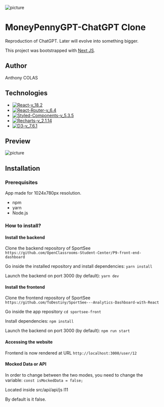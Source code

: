![picture](band.jpeg)

# MoneyPennyGPT-ChatGPT Clone

Reproduction of ChatGPT.
Later will evolve into something bigger.

This project was bootstrapped with [Next JS](https://beta.nextjs.org/docs).

## Author

Anthony COLAS

## Technologies

- [![React-v_18.2](https://img.shields.io/badge/React-v_18.2-blue)](https://fr.reactjs.org/)
- [![React-Router-v_6.4](https://img.shields.io/badge/React_Router-v_6.4-blue)](https://reactrouter.com/docs/en/v6)
- [![Styled-Components-v_5.3.5](https://img.shields.io/badge/Styled_Components-v_5.3.5-orange)](https://styled-components.com/)
- [![Recharts-v_2.1.14](https://img.shields.io/badge/Recharts-v_2.1.9-yellow)](https://recharts.org/)
- [![D3-v_7.6.1](https://img.shields.io/badge/D3-v_7.6.1-yellow)](https://d3js.org/)

## Preview

![picture](preview.png)

## Installation

### Prerequisites

App made for 1024x780px resolution.

- npm
- yarn
- Node.js

### How to install?

#### Install the backend

Clone the backend repository of SportSee
`https://github.com/OpenClassrooms-Student-Center/P9-front-end-dashboard`

Go inside the installed repository and install dependencies:
`yarn install`

Launch the backend on port 3000 (by default):
`yarn dev`

#### Install the frontend

Clone the frontend repository of SportSee
`https://github.com/ToDestiny/SportSee---Analytics-Dashboard-with-React`

Go inside the app repository
`cd sportsee-front`

Install dependencies:
`npm install`

Launch the backend on port 3000 (by default):
`npm run start`

#### Accessing the website

Frontend is now rendered at URL `http://localhost:3000/user/12`

#### Mocked Data or API

In order to change between the two modes, you need to change the variable:
`const isMockedData = false;`

Located inside src/api/api/js l11

By default is it false.
